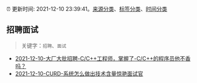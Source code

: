 :alarm_clock: 更新时间: 2021-12-10 23:39:41。[来源分类](../README.md)、[标签分类](../TAGS.md)、[时间分类](../TIMELINE.md)

## 招聘面试


> 关键字：`招聘`、`面试`



- [2021-12-10-大厂大批招聘-C/C++工程师，掌握了-C/C++的程序员他不香吗？](https://www.v2ex.com/t/821419) 
- [2021-12-10-CURD-系统怎么做出技术含量惊艳面试官](https://toutiao.io/k/0hurrgr) 